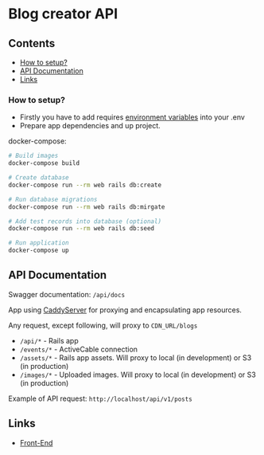 # Blog creator API

## Contents
- [How to setup?](#how-to-setup)
- [API Documentation](#api-documentation)
- [Links](#links)

### How to setup?

- Firstly you have to add requires [environment variables](https://github.com/blog-creator-team/blog_creator_api/blob/master/.env.example) into your .env
- Prepare app dependencies and up project.

docker-compose:

```bash
# Build images
docker-compose build

# Create database
docker-compose run --rm web rails db:create

# Run database migrations
docker-compose run --rm web rails db:mirgate

# Add test records into database (optional)
docker-compose run --rm web rails db:seed

# Run application
docker-compose up

```

## API Documentation

Swagger documentation: `/api/docs`

App using [CaddyServer](https://caddyserver.com) for proxying and encapsulating
app resources.
 
Any request, except following, will proxy to `CDN_URL/blogs` 
- `/api/*` - Rails app
- `/events/*` - ActiveCable connection
- `/assets/*` - Rails app assets. Will proxy to local (in development) or S3 (in production)
- `/images/*` - Uploaded images. Will proxy to local (in development) or S3 (in production)

Example of API request: `http://localhost/api/v1/posts`

## Links

- [Front-End](https://github.com/blog-creator-team/blog-creator)
